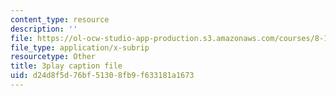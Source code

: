 ```yaml
---
content_type: resource
description: ''
file: https://ol-ocw-studio-app-production.s3.amazonaws.com/courses/8-13-14-experimental-physics-i-ii-junior-lab-fall-2016-spring-2017/d24d8f5d76bf51308fb9f633181a1673_pGqJkKxpBl0.vtt
file_type: application/x-subrip
resourcetype: Other
title: 3play caption file
uid: d24d8f5d-76bf-5130-8fb9-f633181a1673
---
```

